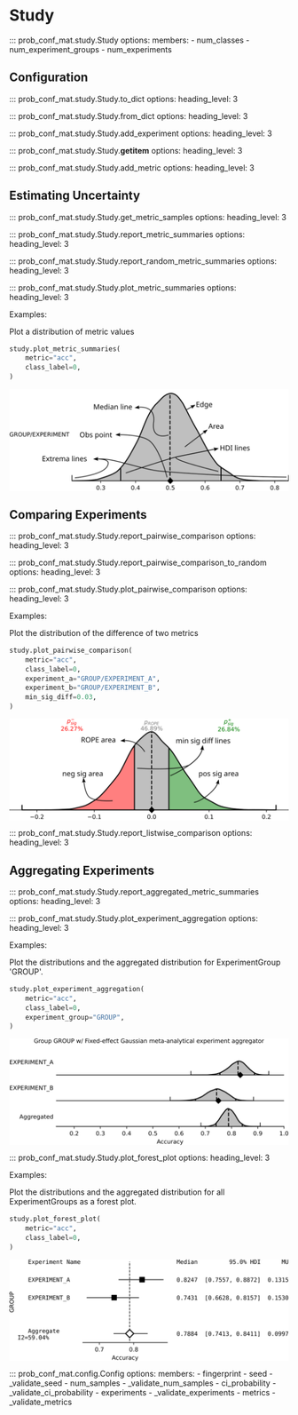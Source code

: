 <!-- LTeX: enabled=false -->
# Study

::: prob_conf_mat.study.Study
    options:
        members:
            - num_classes
            - num_experiment_groups
            - num_experiments

## Configuration

::: prob_conf_mat.study.Study.to_dict
    options:
        heading_level: 3

::: prob_conf_mat.study.Study.from_dict
    options:
        heading_level: 3

::: prob_conf_mat.study.Study.add_experiment
    options:
        heading_level: 3

::: prob_conf_mat.study.Study.__getitem__
    options:
        heading_level: 3

::: prob_conf_mat.study.Study.add_metric
    options:
        heading_level: 3

## Estimating Uncertainty

::: prob_conf_mat.study.Study.get_metric_samples
    options:
        heading_level: 3

::: prob_conf_mat.study.Study.report_metric_summaries
    options:
        heading_level: 3

::: prob_conf_mat.study.Study.report_random_metric_summaries
    options:
        heading_level: 3

::: prob_conf_mat.study.Study.plot_metric_summaries
    options:
        heading_level: 3

<span class="doc-section-title">Examples:</span>

Plot a distribution of metric values

```python
study.plot_metric_summaries(
    metric="acc",
    class_label=0,
)
```

<img
    style="display: block;
           margin-left: auto;
           margin-right: auto;
           margin-bottom: 0;"
    src="../_static/figures/examples/plot_metric_summaries_annotated.svg"
    alt="A plot of a metric's distribution">
</img>

## Comparing Experiments

::: prob_conf_mat.study.Study.report_pairwise_comparison
    options:
        heading_level: 3

::: prob_conf_mat.study.Study.report_pairwise_comparison_to_random
    options:
        heading_level: 3

::: prob_conf_mat.study.Study.plot_pairwise_comparison
    options:
        heading_level: 3

<span class="doc-section-title">Examples:</span>

Plot the distribution of the difference of two metrics

```python
study.plot_pairwise_comparison(
    metric="acc",
    class_label=0,
    experiment_a="GROUP/EXPERIMENT_A",
    experiment_b="GROUP/EXPERIMENT_B",
    min_sig_diff=0.03,
)
```

<img
    style="display: block;
           margin-left: auto;
           margin-right: auto;
           margin-bottom: 0;"
    src="../_static/figures/examples/plot_pairwise_comparison_annotated.svg"
    alt="A plot of the distribution of the difference of two metrics">
</img>

::: prob_conf_mat.study.Study.report_listwise_comparison
    options:
        heading_level: 3

## Aggregating Experiments

::: prob_conf_mat.study.Study.report_aggregated_metric_summaries
    options:
        heading_level: 3

::: prob_conf_mat.study.Study.plot_experiment_aggregation
    options:
        heading_level: 3

<span class="doc-section-title">Examples:</span>

Plot the distributions and the aggregated distribution for ExperimentGroup 'GROUP'.

```python
study.plot_experiment_aggregation(
    metric="acc",
    class_label=0,
    experiment_group="GROUP",
)
```

<img
    style="display: block;
           margin-left: auto;
           margin-right: auto;
           margin-bottom: 0;"
    src="../_static/figures/examples/plot_experiment_aggregation.svg"
    alt="A plot of the distributions in an ExperimentGroup, along with the aggregated distribution.">
</img>

::: prob_conf_mat.study.Study.plot_forest_plot
    options:
        heading_level: 3

<span class="doc-section-title">Examples:</span>

Plot the distributions and the aggregated distribution for all ExperimentGroups as a forest plot.

```python
study.plot_forest_plot(
    metric="acc",
    class_label=0,
)
```

<img
    style="display: block;
           margin-left: auto;
           margin-right: auto;
           margin-bottom: 0;"
    src="../_static/figures/examples/plot_forest_plot.svg"
    alt="A forest plot of the distributions in an ExperimentGroup, along with the aggregated distribution.">
</img>

::: prob_conf_mat.config.Config
    options:
        members:
            - fingerprint
            - seed
            - _validate_seed
            - num_samples
            - _validate_num_samples
            - ci_probability
            - _validate_ci_probability
            - experiments
            - _validate_experiments
            - metrics
            - _validate_metrics
